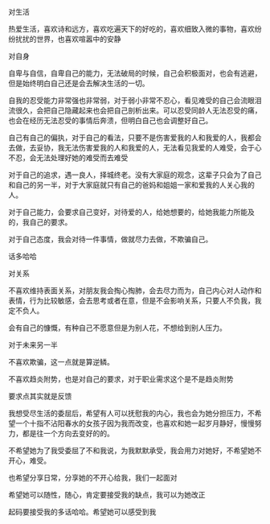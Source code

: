 对生活

热爱生活，喜欢诗和远方，喜欢吃遍天下的好吃的，喜欢细致入微的事物，喜欢纷纷扰扰的世界，也喜欢喧嚣中的安静

对自身

自卑与自信，自卑自己的能力，无法破局的时候，自己会积极面对，也会有逃避，但是始终明白自己还是会去解决生活的一切。

自我的忍受能力非常强也非常弱，对于弱小非常不忍心，看见难受的自己会流眼泪流很久，会把自己隐藏起来也会把自己剖析出来。可以忍受同龄人无法忍受的痛，也会在经历无法忍受的事情后奔溃，但明白自己也会调整好自己。

自己有自己的偏执，对于自己的看法，只要不是伤害爱我的人和我爱的人，我都会去做，去妥协，我无法伤害爱我的人和我爱的人，无法看见我爱的人难受，会于心不忍，会无法处理好她的难受而去难受

对于自己的追求，遇一良人，择城终老。没有大家庭的观念，这辈子只会为了自己和自己的另一半，对于大家庭就只有自己的爸妈和姐姐一家和爱我的人关心我的人。

对于自己能力，会要求自己变好，对待爱的人，给她想要的，给她我能力所能及的，我自己的要求。

对于自己态度，我会对待一件事情，做就尽力去做，不欺骗自己。

话多哈哈

对关系

不喜欢维持表面关系，对朋友我会掏心掏肺，会去尽力而为，自己内心对人动作和表情，行为比较敏感，会去思考或者在意，但是不会影响关系，只要人不负我，我定不负人。

会有自己的慷慨，有种自己不愿意但是为别人花，不想给到别人压力。

对于未来另一半

不喜欢欺骗，这一点就是算逆鳞。

不喜欢趋炎附势，也是对自己的要求，对于职业需求这个是不是趋炎附势

要求点其实就是反馈

我想受尽生活的委屈后，希望有人可以抚慰我的内心，我也会为她分担压力，不希望一个十指不沾阳春水的女孩子因为我而改变，也喜欢和她一起岁月静好，慢慢努力，都是往一个方向去变好的的。

不希望她为了我受委屈了不和我说，为我默默承受，我会用力对她好，不希望她不开心，难受。

也希望分享日常，分享她的不开心给我，我们一起面对

希望她可以随性，随心，肯定要接受我的缺点，我可以为她改正

起码要接受我的多话哈哈。希望她可以感受到我